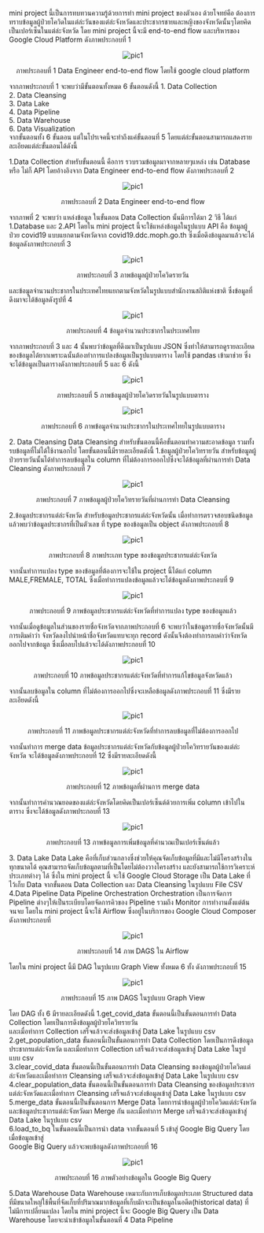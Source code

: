 mini project นี้เป็นการทบทวนความรู้ด้วยการทำ mini project ของตัวเอง ด้วยโจทย์คือ ต้องการทราบข้อมูลผู้ป่วยโควิดในแต่ล่ะวันของแต่ล่ะจังหวัดและประชากรชายและหญิงของจังหวัดนั้นๆโดยคิดเป็นเปอร์เซ็นในแต่ล่ะจังหวัด โดย mini project นี้จะมี end-to-end flow และบริหารของ Google Cloud Platform  ดังภาพประกอบที่ 1
<p align="center">
<img src="https://github.com/Phonlakid/de_mini_project/blob/main/pic/Picture1.png?raw=true"  title="pic1">
</p>
<p align="center">
ภาพประกอบที่ 1 Data Engineer end-to-end flow โดยใช้ google cloud platform
</p>
	จากภาพประกอบที่ 1 จะพบว่ามีขั้นตอนทั้งหมด 6 ขั้นตอนดังนี้
	1.	Data Collection <br>
	2.	Data Cleansing  <br>
	3.	Data Lake  <br>
	4.	Data Pipeline  <br>
	5.	Data Warehouse  <br>
	6.	Data Visualization  <br>
	จากขั้นตอนทั้ง 6 ขั้นตอน แต่ในโปรเจคนี้จะทำถึงแค่ขั้นตอนที่ 5 โดยแต่ล่ะขั้นตอนสามารถแสดงรายละเอียดแต่ล่ะขั้นตอนได้ดังนี้

1.Data Collection
	สำหรับขั้นตอนนี้ คือการ รวบรวมข้อมูลมาจากหลายๆแหล่ง เช่น Database หรือ ไม่ก็ API
โดยอ้างอิงจาก Data Engineer end-to-end flow ดังภาพประกอบที่ 2
 <p align="center">
<img src="https://github.com/Phonlakid/de_mini_project/blob/main/pic/Picture2.png?raw=true"  title="pic1">
 </p>
 <p align="center">
ภาพประกอบที่ 2 Data Engineer end-to-end flow
 </p>
จากภาพที่ 2 จะพบว่า แหล่งข้อมูล ในขั้นตอน Data Collection นั้นมีการได้มา 2 วิธี ได้แก่  
1.Database และ 2.API โดยใน mini project นี้จะใช้แหล่งข้อมูลในรูปแบบ API คือ ข้อมูลผู้ป่วย covid19 แบบแยกตามจังหวัดจาก covid19.ddc.moph.go.th ซึ่งเมื่อดึงข้อมูลมาแล้วจะได้ข้อมูลดังภาพประกอบที่ 3
  <p align="center">
<img src="https://github.com/Phonlakid/de_mini_project/blob/main/pic/Picture2.png?raw=true"  title="pic1">
 </p>
 <p align="center">
ภาพประกอบที่ 3 ภาพข้อมูลผู้ป่วยโควิดรายวัน
 </p>
และข้อมูลจำนวนประชากรในประเทศไทยแยกตามจังหวัดในรูปแบบสำนักงานสถิติแห่งชาติ ซึ่งข้อมูลที่ดึงมาจะได้ข้อมูลดังรูปที่ 4
  <p align="center">
<img src="https://github.com/Phonlakid/de_mini_project/blob/main/pic/Picture4.png?raw=true"  title="pic1">
 </p>
 <p align="center">
ภาพประกอบที่ 4 ข้อมูลจำนวนประชากรในประเทศไทย
 </p>
	จากภาพประกอบที่ 3 และ 4 นั้นพบว่าข้อมูลที่ดึงมาเป็นรูปแบบ JSON ซึ่งทำให้สามารถดูรายละเอียดของข้อมูลได้ยากเพราะฉนั้นต้องทำการแปลงข้อมูลเป็นรูปแบบตาราง โดยใช้ pandas เข้ามาช่วย ซึ่งจะได้ข้อมูลเป็นตารางดังภาพประกอบที่ 5 และ 6 ดังนี้
  <p align="center">
<img src="https://github.com/Phonlakid/de_mini_project/blob/main/pic/Picture5.png?raw=true"  title="pic1">
 </p>
<p align="center">
ภาพประกอบที่ 5 ภาพข้อมูลผู้ป่วยโควิดรายวันในรูปแบบตาราง
</p>

  <p align="center">
<img src="https://github.com/Phonlakid/de_mini_project/blob/main/pic/Picture6.png?raw=true"  title="pic1">
 </p>

<p align="center">
ภาพประกอบที่ 6 ภาพข้อมูลจำนวนประชากรในประเทศไทยในรูปแบบตาราง
</p>
2. Data Cleansing
	Data Cleansing สำหรับขั้นตอนนี้คือขั้นตอนทำความสะอาดข้อมูล รวมทั้งรบข้อมูลที่ไม่ได้ใช้งานอกไป โดยขั้นตอนนี้มีรายละเอียดดังนี้
1.ข้อมูลผู้ป่วยโควิทรายวัน สำหรับข้อมูลผู้ป่วยรายวันนั้นได้ทำการลบข้อมูลใน column ที่ไม่ต้องการออกไปซึ่งจะได้ข้อมูลที่ผ่านการทำ Data Cleansing ดังภาพประกอบที่ 7
<p align="center">
<img src="https://github.com/Phonlakid/de_mini_project/blob/main/pic/Picture6.png?raw=true"  title="pic1">
</p>
<p align="center">
ภาพประกอบที่ 7 ภาพข้อมูลผู้ป่วยโควิทรายวันที่ผ่านการทำ Data Cleansing
</p>
	2.ข้อมูลประชากรแต่ล่ะจังหวัด สำหรับข้อมูลประชากรแต่ล่ะจังหวัดนั้น เมื่อทำการตรวจสอบชนิดข้อมูลแล้วพบว่าข้อมูลประชากรที่เป็นตัวเลข ที่ type ของข้อมูลเป็น object ดังภาพประกอบที่ 8
   <p align="center">
<img src="https://github.com/Phonlakid/de_mini_project/blob/main/pic/Picture7.png?raw=true"  title="pic1">
 </p>

<p align="center">
ภาพประกอบที่ 8 ภาพประเภท type ของข้อมูลประชากรแต่ล่ะจังหวัด
</p>
จากนั้นทำการแปลง type ของข้อมูลที่ต้องการจะใช้ใน project นี้ได้แก่ column MALE,FREMALE,
TOTAL ซึ่งเมื่อทำการแปลงข้อมูลแล้วจะได้ข้อมูลดังภาพประกอบที่ 9
   <p align="center">
<img src="https://github.com/Phonlakid/de_mini_project/blob/main/pic/Picture9.png?raw=true"  title="pic1">
 </p>
<p align="center">
ภาพประกอบที่ 9 ภาพข้อมูลประชากรแต่ล่ะจังหวัดที่ทำการแปลง type ของข้อมูลแล้ว
</p>
จากนั้นเมื่อดูข้อมูลในส่วนของรายชื่อจังหวัดจากภาพประกอบที่ 6 จะพบว่าในข้อมูลรายชื่อจังหวัดนั้นมีการเติมคำว่า จังหวัดลงไปนำหน้าชื่อจังหวัดแทบจะทุก record ดังนั้นจึงต้องทำการลบคำว่าจังหวัดออกไปจากข้อมูล ซึ่งเมื่อลบไปแล้วจะได้ดังภาพประกอบที่ 10
   <p align="center">
<img src="https://github.com/Phonlakid/de_mini_project/blob/main/pic/Picture10.png?raw=true"  title="pic1">
 </p>

<p align="center">
ภาพประกอบที่ 10 ภาพข้อมูลประชากรแต่ล่ะจังหวัดที่ทำการแก้ไขข้อมูลจังหวัดแล้ว
</p>
	จากนั้นลบข้อมูลใน column ที่ไม่ต้องการออกไปซึ่งจะเหลือข้อมูลดังภาพประกอบที่ 11 ซึ่งมีรายละเอียดดังนี้
<p align="center">
<img src="https://github.com/Phonlakid/de_mini_project/blob/main/pic/Picture11.png?raw=true"  title="pic1">
</p>

<p align="center">
ภาพประกอบที่ 11 ภาพข้อมูลประชากรแต่ล่ะจังหวัดที่ทำการลบข้อมูลที่ไม่ต้องการออกไป
</p>
	จากนั้นทำการ merge data ข้อมูลประชากรแต่ล่ะจังหวัดกับข้อมูลผู้ป่วยโควิทรายวันของแต่ล่ะจังหวัด จะได้ข้อมูลดังภาพประกอบที่ 12 ซึ่งมีรายละเอียดดังนี้
<p align="center">
<img src="https://github.com/Phonlakid/de_mini_project/blob/main/pic/Picture12.png?raw=true"  title="pic1">
</p>
<p align="center">
ภาพประกอบที่ 12 ภาพข้อมูลที่ผ่านการ merge data
</p>	
จากนั้นทำการคำนวณยอดของแต่ล่ะจังหวัดโดยคิดเป็นเปอร์เซ็นต์ด้วยการเพิ่ม column เข้าไปในตาราง
ซึ่งจะได้ข้อมูลดังภาพประกอบที่ 13
<p align="center">
<img src="https://github.com/Phonlakid/de_mini_project/blob/main/pic/Picture13.png?raw=true"  title="pic1">
</p>
<p align="center">
ภาพประกอบที่ 13 ภาพข้อมูลการเพิ่มข้อมูลที่คำนวณเป็นเปอร์เซ็นต์แล้ว
</p>	
3. Data Lake 
Data Lake คือที่เก็บส่วนกลางซึ่งช่วยให้คุณจัดเก็บข้อมูลที่มีและไม่มีโครงสร้างในทุกขนาดได้ คุณสามารถจัดเก็บข้อมูลตามที่เป็นโดยไม่ต้องวางโครงสร้าง และยังสามารถใช้การวิเคราะห์ประเภทต่างๆ ได้ 
ซึ่งใน mini project นี้ จะใช้ Google Cloud Storage เป็น Data Lake ที่ไว้เก็บ Data จากขั้นตอน Data Collection และ Data Cleansing ในรูปแบบ File CSV
<br>
4.Data Pipeline
Data Pipeline Orchestration Orchestration เป็นการจัดการ Pipeline ต่างๆให้เป็นระเบียบโดยจัดการคิวของ Pipeline รวมถึง Monitor การทำงานตั้งแต่ต้นจนจบ โดยใน mini project นี้จะใช้ Airflow ซึ่งอยู่ในบริการของ Google Cloud Composer  ดังภาพประกอบที่
<p align="center">
<img src="https://github.com/Phonlakid/de_mini_project/blob/main/pic/Picture14.png?raw=true"  title="pic1">
</p>
<p align="center">
ภาพประกอบที่ 14 ภาพ DAGS ใน Airflow
</p>	
โดยใน mini project นี้มี DAG ในรูปแบบ Graph View ทั้งหมด 6 ทั้ง ดังภาพประกอบที่  15
<p align="center">
<img src="https://github.com/Phonlakid/de_mini_project/blob/main/pic/Picture15.png?raw=true"  title="pic1">
</p>
<p align="center">
ภาพประกอบที่ 15 ภาพ DAGS ในรูปแบบ Graph View
</p>	
โดย DAG ทั้ง 6 มีรายละเอียดดังนี้
1.get_covid_data ขั้นตอนนี้เป็นขั้นตอนการทำ Data Collection โดยเป็นการดึงข้อมูลผู้ป่วยโควิทรายวัน <br>
และเมื่อทำการ Collection เสร็จแล้วจะส่งข้อมูลเข้าสู่ Data Lake ในรูปแบบ csv <br>
2.get_population_data ขั้นตอนนี้เป็นขั้นตอนการทำ Data Collection โดยเป็นการดึงข้อมูลประชากรแต่ล่ะจังหวัด และเมื่อทำการ Collection เสร็จแล้วจะส่งข้อมูลเข้าสู่ Data Lake ในรูปแบบ csv <br>
3.clear_covid_data ขั้นตอนนี้เป็นขั้นตอนการทำ Data Cleansing ของข้อมูลผู้ป่วยโควิดแต่ล่ะจังหวัดและเมื่อทำการ Cleansing เสร็จแล้วจะส่งข้อมูลเข้าสู่ Data Lake ในรูปแบบ csv <br>
4.clear_population_data ขั้นตอนนี้เป็นขั้นตอนการทำ Data Cleansing ของข้อมูลประชากรแต่ล่ะจังหวัดและเมื่อทำการ Cleansing เสร็จแล้วจะส่งข้อมูลเข้าสู่ Data Lake ในรูปแบบ csv <br>
5.merge_data ขั้นตอนนี้เป็นขั้นตอนการ Merge Data โดยการนำข้อมูลผู้ป่วยโควิดแต่ล่ะจังหวัดและข้อมูลประชากรแต่ล่ะจังหวัดมา Merge กัน และเมื่อทำการ Merge เสร็จแล้วจะส่งข้อมูลเข้าสู่ Data Lake ในรูปแบบ csv <br>
6.load_to_bq ในขั้นตอนนี้เป็นการนำ data จากขั้นตอนที่ 5 เข้าสู่ Google Big Query โดยเมื่อข้อมูลเข้าสู่ <br>
Google Big Query แล้วจะพบข้อมูลดังภาพประกอบที่ 16
<p align="center">
<img src="https://github.com/Phonlakid/de_mini_project/blob/main/pic/Picture16.png?raw=true"  title="pic1">
</p>
<p align="center">
ภาพประกอบที่ 16 ภาพตัวอย่างข้อมูลใน Google Big Query
</p>	
5.Data Warehouse
Data Warehouse เหมาะกับการเก็บข้อมูลประเภท Structured data ที่มีขนาดใหญ่ใช้พื้นที่จัดเก็บที่ปริมาณมากข้อมูลที่เก็บมักจะเป็นข้อมูลในอดีต(historical data) ที่ไม่มีการเปลี่ยนแปลง โดยใน mini project นี้จะ Google Big Query เป็น Data Warehouse โดยจะนำเข้าข้อมูลในขั้นตอนที่ 4 Data Pipeline




